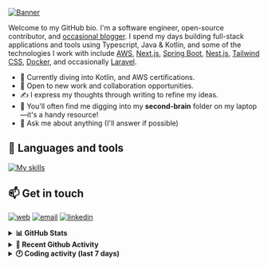 [![Banner](https://raw.githubusercontent.com/wilfriedago/wilfriedago/main/assets/1.png)][website]

Welcome to my GitHub bio. I'm a software engineer, open-source contributor, and [occasional blogger][blog]. I spend my days building full-stack applications and tools using Typescript, Java & Kotlin, and some of the technologies I work with include [AWS](https://aws.amazon.com/fr/), [Next.js](https://nextjs.org/), [Spring Boot](https://spring.io/projects/spring-boot), [Nest.js](https://nestjs.com/), [Tailwind CSS](https://github.com/tailwindlabs/tailwindcss), [Docker](https://www.docker.com/), and occasionally [Laravel](https://laravel.com/).

- 🔭 Currently diving into Kotlin, and AWS certifications.
- 👯 Open to new work and collaboration opportunities.
- ✍️ I express my thoughts through writing to refine my ideas.
- 🧠 You'll often find me digging into my **second-brain** folder on my laptop—it's a handy resource!
- 💬 Ask me about anything (I'll answer if possible)

## 🎨 Languages and tools

[![My skills](https://skillicons.dev/icons?i=typescript,js,nodejs,nest,java,kotlin,spring,python,fastapi,django,aws,docker,vscode,idea,tailwind&perline=15)](https://wilfriedago.dev/about#skills)

## 📫 Get in touch
[![web](https://img.shields.io/badge/WEBSITE-12100E?logo=google-earth&color=282A36)][website]
[![email](https://img.shields.io/badge/MAIL-12100E?logo=mailgun&color=282A36)][mail]
[![linkedin](https://img.shields.io/badge/LINKEDIN-12100E?logo=linkedin&color=282A36)][linkedin]


<details>
  <summary><b>📊 GitHub Stats</b></summary>
	<br/>
	<p align="left">
		<img width="49.5%" src="https://github-readme-stats.vercel.app/api?username=wilfriedago&show_icons=true&count_private=true&title_color=10b981&icon_color=10b981&theme=react&hide_border=true" />
		<img width="49.5%" src="https://streak-stats.demolab.com/?user=wilfriedago&hide_border=true&theme=react&ring=10b981&fire=fff&currStreakNum=fff&sideLabels=10b981&currStreakLabel=10b981&sideNums=fff" />
	</p>
</details>

<details>
  <summary><b>📅 Recent Github Activity</b></summary>
	<br>

<!--RECENT_ACTIVITY:last_update-->
Last Updated: Saturday, May 31st, 2025, 4:20:06 AM
<!--RECENT_ACTIVITY:last_update_end-->

<!--RECENT_ACTIVITY:start-->
1. ⭐ Starred [yuin/goldmark](https://github.com/yuin/goldmark)<br>
2. ⬆️ Pushed 840 commit(s) to [thewlabs/marble-backend](https://github.com/thewlabs/marble-backend)<br>
3. ⭐ Starred [nestjs/nest-cli](https://github.com/nestjs/nest-cli)<br>
4. ⭐ Starred [msisdev/dotato](https://github.com/msisdev/dotato)<br>
5. ⭐ Starred [idosal/mcp-ui](https://github.com/idosal/mcp-ui)<br>
<!--RECENT_ACTIVITY:end-->
</details>

<details>
  <summary><b>🕐 Coding activity (last 7 days)</b></summary>
	<br>

<!--START_SECTION:waka-->

```python
Total Time: 32 hrs 43 mins

TypeScript        14 hrs 26 mins  ██████████▒░░░░░░░░░░░░░░   41.58 %
Java              3 hrs 51 mins   ██▓░░░░░░░░░░░░░░░░░░░░░░   11.13 %
JavaScript        3 hrs 51 mins   ██▓░░░░░░░░░░░░░░░░░░░░░░   11.11 %
Other             2 hrs           █▒░░░░░░░░░░░░░░░░░░░░░░░   05.78 %
```

<!--END_SECTION:waka-->
</details>

[website]: https://wilfriedago.dev
[linkedin]: https://linkedin.com/in/wilfriedago
[blog]: https://wilfriedago.dev/blog
[mail]: mailto:me@wilfriedago.dev

